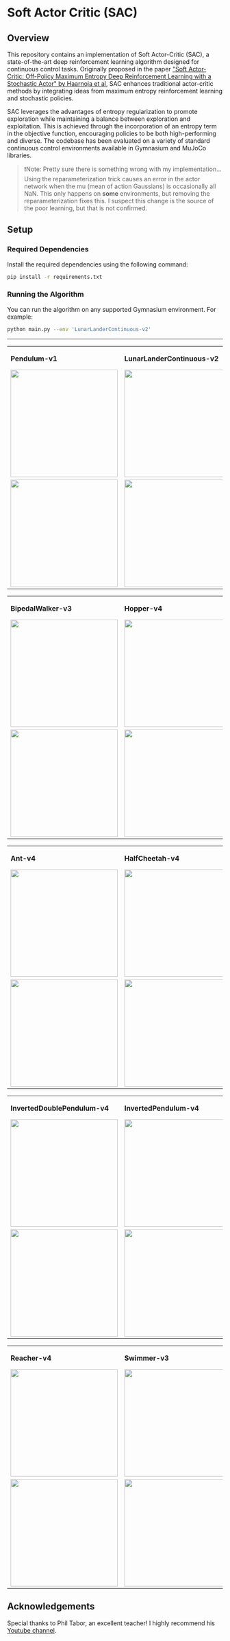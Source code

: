 # Soft Actor Critic (SAC)
## Overview 

This repository contains an implementation of Soft Actor-Critic (SAC), a state-of-the-art deep reinforcement learning algorithm designed for continuous control tasks. Originally proposed in the paper ["Soft Actor-Critic: Off-Policy Maximum Entropy Deep Reinforcement Learning with a Stochastic Actor" by Haarnoja et al](https://arxiv.org/abs/1801.01290), SAC enhances traditional actor-critic methods by integrating ideas from maximum entropy reinforcement learning and stochastic policies.  

SAC leverages the advantages of entropy regularization to promote exploration while maintaining a balance between exploration and exploitation. This is achieved through the incorporation of an entropy term in the objective function, encouraging policies to be both high-performing and diverse. The codebase has been evaluated on a variety of standard continuous control environments available in Gymnasium and MuJoCo libraries.

>❗Note: Pretty sure there is something wrong with my implementation... Using the reparameterization trick causes an error in the actor network when the mu (mean of action Gaussians) is occasionally all NaN. This only happens on **some** environments, but removing the reparameterization fixes this. I suspect this change is the source of the poor learning, but that is not confirmed. 

## Setup

### Required Dependencies

Install the required dependencies using the following command:

```bash
pip install -r requirements.txt
```

### Running the Algorithm

You can run the algorithm on any supported Gymnasium environment. For example:

```bash
python main.py --env 'LunarLanderContinuous-v2'
```

--- 

<table>
    <tr>
        <td>
            <p><b>Pendulum-v1</b></p>
            <img src="environments/Pendulum-v1.gif" width="250" height="250"/>
        </td>
        <td>
            <p><b>LunarLanderContinuous-v2</b></p>
            <img src="environments/LunarLanderContinuous-v2.gif" width="250" height="250"/>
        </td>
        <td>
            <p><b>MountainCarContinuous-v0</b></p>
            <img src="environments/MountainCarContinuous-v0.gif" width="250" height="250"/>
        </td>
    </tr>
    <tr>
        <td>
            <img src="metrics/Pendulum-v1_running_avg.png" width="250" height="250"/>
        </td>
        <td>
            <img src="metrics/LunarLanderContinuous-v2_running_avg.png" width="250" height="250"/>
        </td>
        <td>
            <img src="metrics/MountainCarContinuous-v0_running_avg.png" width="250" height="250"/>
        </td>
    </tr>
</table>
<table>
    <tr>
        <td>
            <p><b>BipedalWalker-v3</b></p>
            <img src="environments/BipedalWalker-v3.gif" width="250" height="250"/>
        </td>
        <td>
            <p><b>Hopper-v4</b></p>
            <img src="environments/Hopper-v4.gif" width="250" height="250"/>
        </td>
        <td>
            <p><b>Humanoid-v4</b></p>
            <img src="environments/Humanoid-v4.gif" width="250" height="250"/>
        </td>
    </tr>
    <tr>
        <td>
            <img src="metrics/BipedalWalker-v3_running_avg.png" width="250" height="250"/>
        </td>
        <td>
            <img src="metrics/Hopper-v4_running_avg.png" width="250" height="250"/>
        </td>
        <td>
            <img src="metrics/Humanoid-v4_running_avg.png" width="250" height="250"/>
        </td>
    </tr>
</table>
<table>
    <tr>
        <td>
            <p><b>Ant-v4</b></p>
            <img src="environments/Ant-v4.gif" width="250" height="250"/>
        </td>
        <td>
            <p><b>HalfCheetah-v4</b></p>
            <img src="environments/HalfCheetah-v4.gif" width="250" height="250"/>
        </td>
        <td>
            <p><b>HumanoidStandup-v4</b></p>
            <img src="environments/HumanoidStandup-v4.gif" width="250" height="250"/>
        </td>
    </tr>
    <tr>
        <td>
            <img src="metrics/Ant-v4_running_avg.png" width="250" height="250"/>
        </td>
        <td>
            <img src="metrics/HalfCheetah-v4_running_avg.png" width="250" height="250"/>
        </td>
        <td>
            <img src="metrics/HumanoidStandup-v4_running_avg.png" width="250" height="250"/>
        </td>
    </tr>
</table>
<table>
    <tr>
        <td>
            <p><b>InvertedDoublePendulum-v4</b></p>
            <img src="environments/InvertedDoublePendulum-v4.gif" width="250" height="250"/>
        </td>
        <td>
            <p><b>InvertedPendulum-v4</b></p>
            <img src="environments/InvertedPendulum-v4.gif" width="250" height="250"/>
        </td>
        <td>
            <p><b>Pusher-v4</b></p>
            <img src="environments/Pusher-v4.gif" width="250" height="250"/>
        </td>
    </tr>
    <tr>
        <td>
            <img src="metrics/InvertedDoublePendulum-v4_running_avg.png" width="250" height="250"/>
        </td>
        <td>
            <img src="metrics/InvertedPendulum-v4_running_avg.png" width="250" height="250"/>
        </td>
        <td>
            <img src="metrics/Pusher-v4_running_avg.png" width="250" height="250"/>
        </td>
    </tr>
</table>
<table>
    <tr>
        <td>
            <p><b>Reacher-v4</b></p>
            <img src="environments/Reacher-v4.gif" width="250" height="250"/>
        </td>
        <td>
            <p><b>Swimmer-v3</b></p>
            <img src="environments/Swimmer-v3.gif" width="250" height="250"/>
        </td>
        <td>
            <p><b>Walker2d-v4</b></p>
            <img src="environments/Walker2d-v4.gif" width="250" height="250"/>
        </td>
    </tr>
    <tr>
        <td>
            <img src="metrics/Reacher-v4_running_avg.png" width="250" height="250"/>
        </td>
        <td>
            <img src="metrics/Swimmer-v3_running_avg.png" width="250" height="250"/>
        </td>
        <td>
            <img src="metrics/Walker2d-v4_running_avg.png" width="250" height="250"/>
        </td>
    </tr>
</table>



## Acknowledgements

Special thanks to Phil Tabor, an excellent teacher! I highly recommend his [Youtube channel](https://www.youtube.com/machinelearningwithphil).